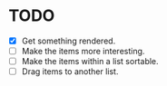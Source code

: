 # TODO

+ [x] Get something rendered.
+ [ ] Make the items more interesting.
+ [ ] Make the items within a list sortable.
+ [ ] Drag items to another list.
